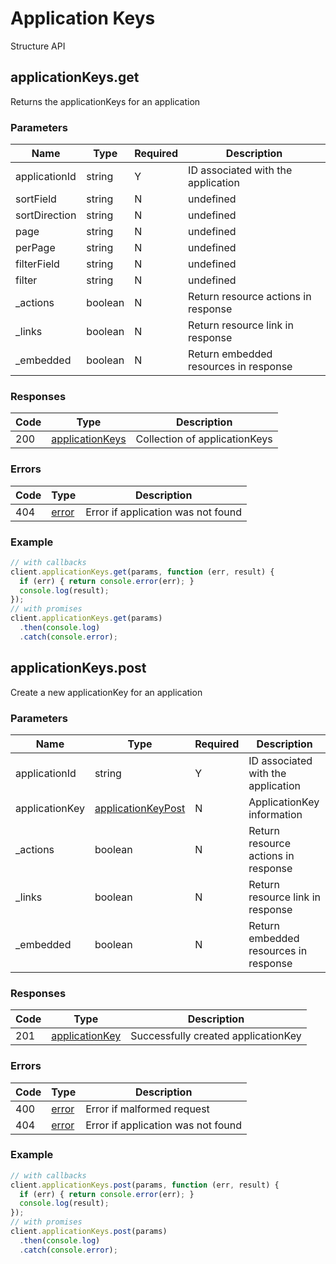 # Application Keys
Structure API

## applicationKeys.get
Returns the applicationKeys for an application



### Parameters
| Name | Type | Required | Description |
| ---- | ---- | -------- | ----------- |
| applicationId | string | Y | ID associated with the application |
| sortField | string | N | undefined |
| sortDirection | string | N | undefined |
| page | string | N | undefined |
| perPage | string | N | undefined |
| filterField | string | N | undefined |
| filter | string | N | undefined |
| _actions | boolean | N | Return resource actions in response |
| _links | boolean | N | Return resource link in response |
| _embedded | boolean | N | Return embedded resources in response |

### Responses
| Code | Type | Description |
| ---- | ---- | ----------- |
| 200 | [applicationKeys](_schemas.md#applicationkeys) | Collection of applicationKeys |

### Errors
| Code | Type | Description |
| ---- | ---- | ----------- |
| 404 | [error](_schemas.md#error) | Error if application was not found |

### Example
```javascript
// with callbacks
client.applicationKeys.get(params, function (err, result) {
  if (err) { return console.error(err); }
  console.log(result);
});
// with promises
client.applicationKeys.get(params)
  .then(console.log)
  .catch(console.error);
```
## applicationKeys.post
Create a new applicationKey for an application



### Parameters
| Name | Type | Required | Description |
| ---- | ---- | -------- | ----------- |
| applicationId | string | Y | ID associated with the application |
| applicationKey | [applicationKeyPost](_schemas.md#applicationkeypost) | N | ApplicationKey information |
| _actions | boolean | N | Return resource actions in response |
| _links | boolean | N | Return resource link in response |
| _embedded | boolean | N | Return embedded resources in response |

### Responses
| Code | Type | Description |
| ---- | ---- | ----------- |
| 201 | [applicationKey](_schemas.md#applicationkey) | Successfully created applicationKey |

### Errors
| Code | Type | Description |
| ---- | ---- | ----------- |
| 400 | [error](_schemas.md#error) | Error if malformed request |
| 404 | [error](_schemas.md#error) | Error if application was not found |

### Example
```javascript
// with callbacks
client.applicationKeys.post(params, function (err, result) {
  if (err) { return console.error(err); }
  console.log(result);
});
// with promises
client.applicationKeys.post(params)
  .then(console.log)
  .catch(console.error);
```
